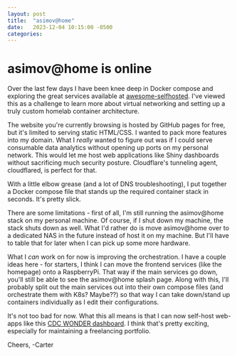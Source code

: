 ```yaml
---
layout: post
title:  "asimov@home"
date:   2023-12-04 10:15:00 -0500
categories:
---
```


# asimov@home is online

Over the last few days I have been knee deep in Docker compose and exploring the great services available at [awesome-selfhosted](https://awesome-selfhosted.net/). I've viewed this as a challenge to learn more about virtual networking and setting up a truly custom homelab container architecture.

The website you're currently browsing is hosted by GitHub pages for free, but it's limited to serving static HTML/CSS. I wanted to pack more features into my domain. What I *really* wanted to figure out was if I could serve consumable data analytics without opening up ports on my personal network. This would let me host web applications like Shiny dashboards without sacrificing much security posture. Cloudflare's tunneling agent, cloudflared, is perfect for that.

With a little elbow grease (and a lot of DNS troubleshooting), I put together a Docker compose file that stands up the required container stack in seconds. It's pretty slick.

There are some limitations - first of all, I'm still running the asimov@home stack on my personal machine. Of course, if I shut down my machine, the stack shuts down as well. What I'd rather do is move asimov@home over to a dedicated NAS in the future instead of host it on my machine. But I'll have to table that for later when I can pick up some more hardware.

What I *can* work on for now is improving the orchestration. I have a couple ideas here - for starters, I think I can move the frontend services (like the homepage) onto a RaspberryPi. That way if the main services go down, you'll still be able to see the asimov@home splash page. Along with this, I'll probably split out the main services out into their own compose files (and orchestrate them with K8s? Maybe??) so that way I can take down/stand up containers individually as I edit their configurations.

It's not too bad for now. What this all means is that I can now self-host web-apps like this [CDC WONDER dashboard](https://shiny.calcifer.cloud/demos/cdc-wonder-cod). I think that's pretty exciting, especially for maintaining a freelancing portfolio. 

Cheers,
-Carter